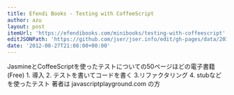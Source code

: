 ```yaml
---
title: Efendi Books - Testing with CoffeeScript
author: azu
layout: post
itemUrl: 'https://efendibooks.com/minibooks/testing-with-coffeescript'
editJSONPath: 'https://github.com/jser/jser.info/edit/gh-pages/data/2012/08/index.json'
date: '2012-08-27T21:08:00+00:00'
---
```

JasmineとCoffeeScriptを使ったテストについての50ページほどの電子書籍(Free)
1\. 導入 2\. テストを書いてコードを書く 3.リファクタリング 4\. stubなどを使ったテスト
著者は javascriptplayground.com の方
